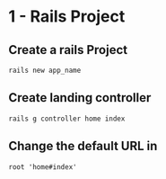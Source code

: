 # 1 - Rails Project

## Create a rails Project

`rails new app_name`

## Create landing controller
`rails g controller home index`

## Change the default URL in
`root 'home#index'`
